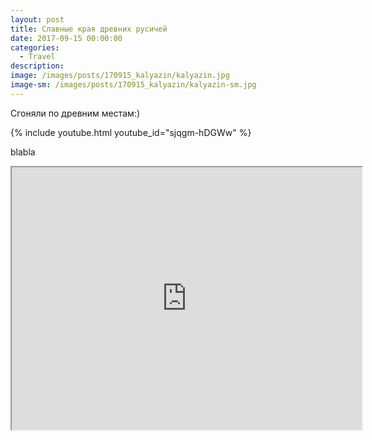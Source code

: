 ```yaml
---
layout: post
title: Славные края древних русичей
date: 2017-09-15 00:00:00
categories:
  - Travel
description:
image: /images/posts/170915_kalyazin/kalyazin.jpg
image-sm: /images/posts/170915_kalyazin/kalyazin-sm.jpg
---
```


Сгоняли по древним местам:)


{% include youtube.html youtube_id="sjqgm-hDGWw" %}

blabla

<iframe width="560" height="420" src="http://www.youtube.com/embed/oHg5SJYRHA0?color=white&theme=light"></iframe>